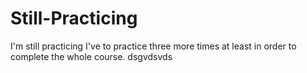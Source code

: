 # Still-Practicing
I'm still practicing 
I've to practice three more times at least in order to complete the whole course.
dsgvdsvds
